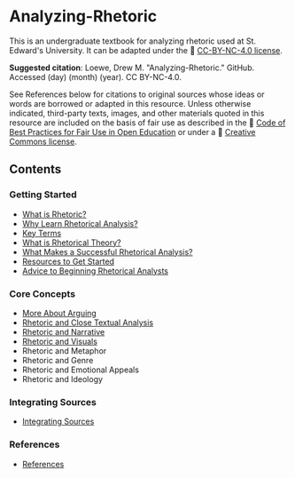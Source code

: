 # Analyzing-Rhetoric
This is an undergraduate textbook for analyzing rhetoric used at St. Edward's University. It can be adapted under the 🔗 [CC-BY-NC-4.0 license](https://creativecommons.org/licenses/by-nc/4.0/).

**Suggested citation**: Loewe, Drew M. "Analyzing-Rhetoric." GitHub. Accessed (day) (month) (year). CC BY-NC-4.0.

See References below for citations to original sources whose ideas or words are borrowed or adapted in this resource. Unless otherwise indicated, third-party texts, images, and other materials quoted in this resource are included on the basis of fair use as described in the 🔗 [Code of Best Practices for Fair Use in Open Education](https://cmsimpact.org/code/open-educational-resources/) or under a 🔗 [Creative Commons license](https://creativecommons.org/share-your-work/cclicenses/).

## Contents

### Getting Started
* [What is Rhetoric?](https://github.com/drewloewe/Analyzing-Rhetoric/blob/main/what-is-rhetoric.md)
* [Why Learn Rhetorical Analysis?](https://github.com/drewloewe/Analyzing-Rhetoric/blob/main/why-learn-rhetorical-analysis.md)
* [Key Terms](key-terms.md)
* [What is Rhetorical Theory?](https://github.com/drewloewe/Analyzing-Rhetoric/blob/main/rhetorical-theory.md)
* [What Makes a Successful Rhetorical Analysis?](successful-rhetorical-analysis.md)
* [Resources to Get Started](resources.md)
* [Advice to Beginning Rhetorical Analysts](advice-to-beginners.md)

### Core Concepts
* [More About Arguing](more-about-arguing.md)
* [Rhetoric and Close Textual Analysis](close-textual-analysis.md)
* [Rhetoric and Narrative](narrative.md)
* [Rhetoric and Visuals](visuals.md)
* Rhetoric and Metaphor
* Rhetoric and Genre
* Rhetoric and Emotional Appeals
* Rhetoric and Ideology

### Integrating Sources
* [Integrating Sources](integrating-sources.md)

### References

* [References](references.md)
